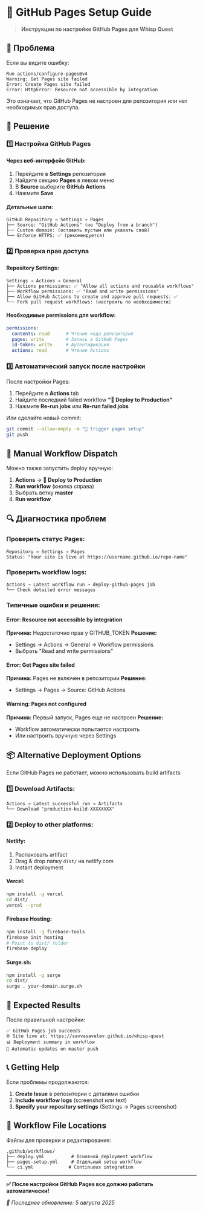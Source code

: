 # 📄 GitHub Pages Setup Guide

> **Инструкции по настройке GitHub Pages для Whisp Quest**

## 🎯 Проблема

Если вы видите ошибку:
```
Run actions/configure-pages@v4
Warning: Get Pages site failed
Error: Create Pages site failed
Error: HttpError: Resource not accessible by integration
```

Это означает, что GitHub Pages не настроен для репозитория или нет необходимых прав доступа.

## 🔧 Решение

### **1️⃣ Настройка GitHub Pages**

#### **Через веб-интерфейс GitHub:**
1. Перейдите в **Settings** репозитория
2. Найдите секцию **Pages** в левом меню
3. В **Source** выберите **GitHub Actions**
4. Нажмите **Save**

#### **Детальные шаги:**
```
GitHub Repository → Settings → Pages
├── Source: "GitHub Actions" (не "Deploy from a branch")
├── Custom domain: (оставить пустым или указать свой)
└── Enforce HTTPS: ✅ (рекомендуется)
```

### **2️⃣ Проверка прав доступа**

#### **Repository Settings:**
```
Settings → Actions → General
├── Actions permissions: ✅ "Allow all actions and reusable workflows"
├── Workflow permissions: ✅ "Read and write permissions"
├── Allow GitHub Actions to create and approve pull requests: ✅
└── Fork pull request workflows: (настроить по необходимости)
```

#### **Необходимые permissions для workflow:**
```yaml
permissions:
  contents: read      # Чтение кода репозитория
  pages: write        # Запись в GitHub Pages
  id-token: write     # Аутентификация
  actions: read       # Чтение Actions
```

### **3️⃣ Автоматический запуск после настройки**

После настройки Pages:
1. Перейдите в **Actions** tab
2. Найдите последний failed workflow **"🚀 Deploy to Production"**
3. Нажмите **Re-run jobs** или **Re-run failed jobs**

Или сделайте новый commit:
```bash
git commit --allow-empty -m "📄 trigger pages setup"
git push
```

## 🚀 Manual Workflow Dispatch

Можно также запустить deploy вручную:
1. **Actions** → **🚀 Deploy to Production**
2. **Run workflow** (кнопка справа)
3. Выбрать ветку **master**
4. **Run workflow**

## 🔍 Диагностика проблем

### **Проверить статус Pages:**
```
Repository → Settings → Pages
Status: "Your site is live at https://username.github.io/repo-name"
```

### **Проверить workflow logs:**
```
Actions → Latest workflow run → deploy-github-pages job
└── Check detailed error messages
```

### **Типичные ошибки и решения:**

#### **Error: Resource not accessible by integration**
**Причина:** Недостаточно прав у GITHUB_TOKEN
**Решение:** 
- Settings → Actions → General → Workflow permissions
- Выбрать "Read and write permissions"

#### **Error: Get Pages site failed**
**Причина:** Pages не включен в репозитории
**Решение:**
- Settings → Pages → Source: GitHub Actions

#### **Warning: Pages not configured**
**Причина:** Первый запуск, Pages еще не настроен
**Решение:** 
- Workflow автоматически попытается настроить
- Или настроить вручную через Settings

## 📦 Alternative Deployment Options

Если GitHub Pages не работает, можно использовать build artifacts:

### **1️⃣ Download Artifacts:**
```
Actions → Latest successful run → Artifacts
└── Download "production-build-XXXXXXXX"
```

### **2️⃣ Deploy to other platforms:**

#### **Netlify:**
1. Распаковать artifact
2. Drag & drop папку `dist/` на netlify.com
3. Instant deployment

#### **Vercel:**
```bash
npm install -g vercel
cd dist/
vercel --prod
```

#### **Firebase Hosting:**
```bash
npm install -g firebase-tools
firebase init hosting
# Point to dist/ folder
firebase deploy
```

#### **Surge.sh:**
```bash
npm install -g surge
cd dist/
surge . your-domain.surge.sh
```

## 🎯 Expected Results

После правильной настройки:
```
✅ GitHub Pages job succeeds
🌐 Site live at: https://savvasavelev.github.io/whisp-quest
📊 Deployment summary in workflow
🔄 Automatic updates on master push
```

## 📞 Getting Help

Если проблемы продолжаются:
1. **Create Issue** в репозитории с деталями ошибки
2. **Include workflow logs** (screenshot или text)
3. **Specify your repository settings** (Settings → Pages screenshot)

## 🔄 Workflow File Locations

Файлы для проверки и редактирования:
```
.github/workflows/
├── deploy.yml          # Основной deployment workflow
├── pages-setup.yml     # Отдельный setup workflow
└── ci.yml             # Continuous integration
```

---

**✅ После настройки GitHub Pages все должно работать автоматически!**

*📅 Последнее обновление: 5 августа 2025*
